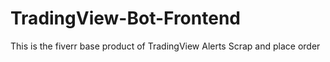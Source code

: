 # TradingView-Bot-Frontend
This is the fiverr base product of TradingView Alerts Scrap and place order
